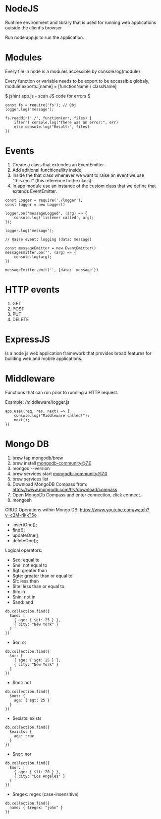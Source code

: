# NodeJS
Runtime environment and library that is used for running web applications outside the client's browser

Run node app.js to run the application.

# Modules
Every file in node is a modules accessible by console.log(module)

Every function or variable needs to be export to be accessible globaly, module.exports.[name] = [functionName / className]

$ jshint app.js - scan JS code for errors $

```
const fs = require('fs'); // Obj
logger.log('message');

fs.readdir('./', function(err, files) {
    if(err) console.log("There was an error:", err)
    else console.log("Result:", files)
})
```   

# Events
1. Create a class that extendes an EventEmitter.
2. Add aditional funcitionallity inside.
3. Inside the that class whenever we want to raise an event we use "this.emit" (this reference to the class).
4. In app module use an instance of the custom class that we define that extends EventEmitter.

```
const Logger = require('./logger');
const logger = new Logger()

logger.on('messageLogged', (arg) => {
    console.log('listener called', arg);
});

logger.log('message');

// Raise event: logging (data: message)

const messageEmitter = new EventEmitter()
messageEmitter.on('', (arg) => {
    console.log(arg);
})

messageEmitter.emit('', {data: 'message'})
```

# HTTP events
1. GET
2. POST 
3. PUT
4. DELETE

# ExpressJS
Is a node js web application framework that provides broad features for building web and mobile applications. 

# Middleware
Functions that can run prior to running a HTTP request. 

Example: /middleware/logger.js

```
app.use((req, res, next) => {
    console.log("Middleware called!");
    next();
})
```

# Mongo DB
1. brew tap mongodb/brew
2. brew install mongodb-community@7.0
3. mongod --version
4. brew services start mongodb-community@7.0
5. brew services list
6. Download MongoDB Compass from: https://www.mongodb.com/try/download/compass
7. Open MongoDb Compass and enter connection, click connect.
8. mongosh

CRUD Operations within Mongo DB: https://www.youtube.com/watch?v=c2M-rlkkT5o
- insertOne();
- find(); 
- updateOne();
- deleteOne();

Logical operators:
- $eq: equal to
- $ne: not equal to
- $gt: greater than
- $gte: greater than or equal to
- $lt: less than
- $lte: less than or equal to
- $in: in
- $nin: not in
- $and: and
```
db.collection.find({
  $and: [
    { age: { $gt: 25 } },
    { city: "New York" }
  ]
})
```
- $or: or
```
db.collection.find({
  $or: [
    { age: { $gt: 25 } },
    { city: "New York" }
  ]
})
```
- $not: not
```
db.collection.find({
  $not: {
    age: { $gt: 25 }
  }
})
```
- $exists: exists
```
db.collection.find({
  $exists: {
    age: true
  }
})
```
- $nor: nor
```
db.collection.find({
  $nor: [
    { age: { $lt: 20 } },
    { city: "Los Angeles" }
  ]
})
```
- $regex: regex (case-insensitive)
```
db.collection.find({
  name: { $regex: "john" }
})
```
